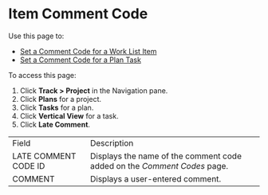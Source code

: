# Item Comment Code

<div class="use">

Use this page to:

  - [Set a Comment Code for a Work List
    Item](../Use_Cases/Set_a_Comment_Code_for_a_Work_List_Item.htm)
  - [Set a Comment Code for a Plan
    Task](../Use_Cases/Set_a_Comment_Code_for_a_Plan_Task.htm)

</div>

To access this page:

1.  Click <span style="font-weight: bold;">Track \>
    </span>**Project** in the Navigation pane.
2.  Click **Plans** for a project.
3.  Click **Tasks** for a plan.
4.  Click **Vertical View** for a task.
5.  Click **Late
Comment**.

|                      |                                                                          |
| -------------------- | ------------------------------------------------------------------------ |
| Field                | Description                                                              |
| LATE COMMENT CODE ID | Displays the name of the comment code added on the *Comment Codes* page. |
| COMMENT              | Displays a user-entered comment.                                         |
